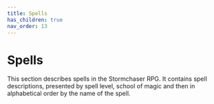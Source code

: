 ```yaml
---
title: Spells
has_children: true
nav_order: 13
---
```


# Spells
This section describes spells in the Stormchaser RPG. It contains spell descriptions, presented by spell level, school of magic and then in alphabetical order by the name of the spell.
